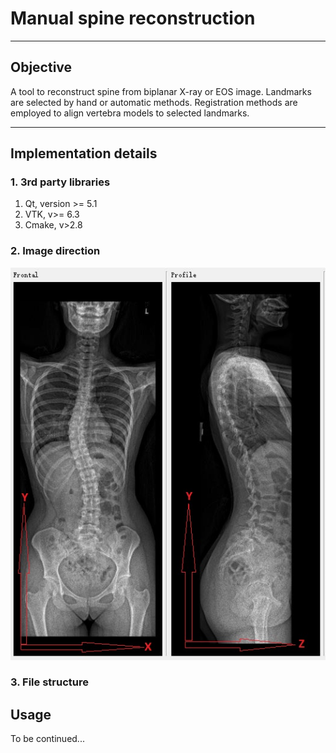 # Manual spine reconstruction

----
## Objective
A tool to reconstruct spine from biplanar X-ray or EOS image. Landmarks are selected by hand or automatic methods. Registration methods are employed to align vertebra models to selected landmarks. 


----
## Implementation details

### 1. 3rd party libraries
1. Qt, version >= 5.1
2. VTK, v>= 6.3
3. Cmake, v>2.8

### 2. Image direction
![Coordinate system](docs/CoordinateSystem.JPG)

### 3. File structure

## Usage
To be continued...